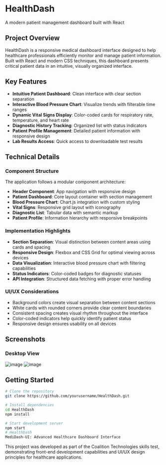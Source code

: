 # HealthDash

A modern patient management dashboard built with React

## Project Overview

HealthDash is a responsive medical dashboard interface designed to help healthcare professionals efficiently monitor and manage patient information. Built with React and modern CSS techniques, this dashboard presents critical patient data in an intuitive, visually organized interface.

## Key Features

- **Intuitive Patient Dashboard**: Clean interface with clear section separation
- **Interactive Blood Pressure Chart**: Visualize trends with filterable time ranges
- **Dynamic Vital Signs Display**: Color-coded cards for respiratory rate, temperature, and heart rate
- **Diagnostic History Tracking**: Organized list with status indicators
- **Patient Profile Management**: Detailed patient information with responsive design
- **Lab Results Access**: Quick access to downloadable test results

## Technical Details

### Component Structure

The application follows a modular component architecture:

- **Header Component**: App navigation with responsive design
- **Patient Dashboard**: Core layout container with section management
- **Blood Pressure Chart**: Chart.js integration with custom styling
- **Vital Signs**: Responsive grid layout with iconography
- **Diagnostic List**: Tabular data with semantic markup
- **Patient Profile**: Information hierarchy with responsive breakpoints

### Implementation Highlights

- **Section Separation**: Visual distinction between content areas using cards and spacing
- **Responsive Design**: Flexbox and CSS Grid for optimal viewing across devices
- **Data Visualization**: Interactive blood pressure chart with filtering capabilities
- **Status Indicators**: Color-coded badges for diagnostic statuses
- **API Integration**: Structured data fetching with proper error handling

### UI/UX Considerations

- Background colors create visual separation between content sections
- White cards with rounded corners provide clear content boundaries
- Consistent spacing creates visual rhythm throughout the interface
- Color-coded indicators help quickly identify patient status
- Responsive design ensures usability on all devices

## Screenshots

### Desktop View

![image](https://github.com/user-attachments/assets/33cff411-63be-4282-866c-f543bbb4aa5c)
![image](https://github.com/user-attachments/assets/fccf73d3-cd9c-44ac-8d7c-5267651397d5)


## Getting Started

```bash
# Clone the repository
git clone https://github.com/yourusername/HealthDash.git

# Install dependencies
cd HealthDash
npm install

# Start development server
npm start
# HealthDash
MediDash-UI: Advanced Healthcare Dashboard Interface

```
This project was developed as part of the Coalition Technologies skills test, demonstrating front-end development capabilities and UI/UX design principles for healthcare applications.
